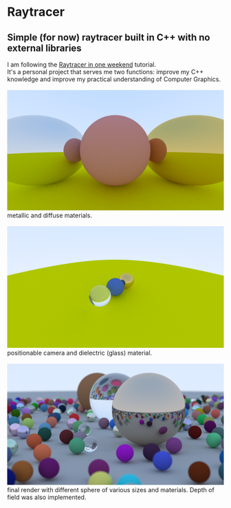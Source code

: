 # Raytracer
## Simple (for now) raytracer built in C++ with no external libraries
I am following the [Raytracer in one weekend](https://raytracing.github.io/books/RayTracingInOneWeekend.html) tutorial. <br/>
It's a personal project that serves me two functions: improve my C++ knowledge and improve my practical understanding of Computer Graphics.
<br/><br/>
![](./res/metallicDiffuse.png)
<br/>
metallic and diffuse materials.
<br/><br/>
![](./res/far_shot.png)
<br/>
positionable camera and dielectric (glass) material.
<br/><br/>
![](./res/final_render.png)
<br/>
final render with different sphere of various sizes and materials. Depth of field was also implemented.